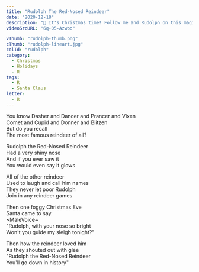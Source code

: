```yaml
---
title: "Rudolph The Red-Nosed Reindeer"
date: "2020-12-18"
description: "🎅 It's Christmas time! Follow me and Rudolph on this magical journey! 🎄"
videoSrcURL: "6q-05-Azwbo"

vThumb: "rudolph-thumb.png"
cThumb: "rudolph-lineart.jpg"
colId: "rudolph"
category:
  - Christmas
  - Holidays
  - R
tags:
  - R
  - Santa Claus
letter:
  - R
---
```


<p>
You know Dasher and Dancer and Prancer and Vixen<br />
Comet and Cupid and Donner and Blitzen<br />
But do you recall<br />
The most famous reindeer of all?</p>
<p>
Rudolph the Red-Nosed Reindeer<br />
Had a very shiny nose<br />
And if you ever saw it<br />
You would even say it glows</p>
<p>
All of the other reindeer<br />
Used to laugh and call him names<br />
They never let poor Rudolph<br />
Join in any reindeer games</p>
<p>
Then one foggy Christmas Eve<br />
Santa came to say<br />
~MaleVoice~<br />
"Rudolph, with your nose so bright<br />
Won't you guide my sleigh tonight?"</p>
<p>
Then how the reindeer loved him<br />
As they shouted out with glee<br />
"Rudolph the Red-Nosed Reindeer<br />
You'll go down in history"<br />
</p>
